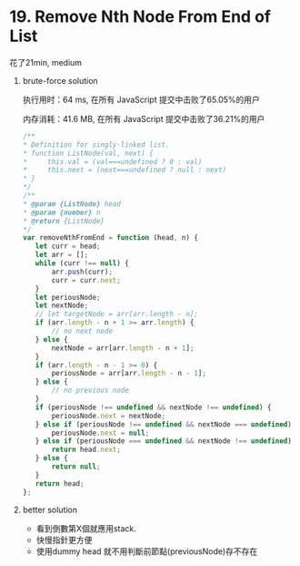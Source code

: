 # 19. Remove Nth Node From End of List

花了21min, medium

1. brute-force solution
   
    执行用时：64 ms, 在所有 JavaScript 提交中击败了65.05%的用户

    内存消耗：41.6 MB, 在所有 JavaScript 提交中击败了36.21%的用户

    ```js
    /**
    * Definition for singly-linked list.
    * function ListNode(val, next) {
    *     this.val = (val===undefined ? 0 : val)
    *     this.next = (next===undefined ? null : next)
    * }
    */
   /**
    * @param {ListNode} head
    * @param {number} n
    * @return {ListNode}
    */
   var removeNthFromEnd = function (head, n) {
       let curr = head;
       let arr = [];
       while (curr !== null) {
           arr.push(curr);
           curr = curr.next;
       }
       let periousNode;
       let nextNode;
       // let targetNode = arr[arr.length - n];
       if (arr.length - n + 1 >= arr.length) {
           // no next node
       } else {
           nextNode = arr[arr.length - n + 1];
       }
       if (arr.length - n - 1 >= 0) {
           periousNode = arr[arr.length - n - 1];
       } else {
           // no previous node
       }
       if (periousNode !== undefined && nextNode !== undefined) {
           periousNode.next = nextNode;
       } else if (periousNode !== undefined && nextNode === undefined) {
           periousNode.next = null;
       } else if (periousNode === undefined && nextNode !== undefined) {
           return head.next;
       } else {
           return null;
       }
       return head;
    };
    ```

3. better solution
    * 看到倒數第X個就應用stack.
    * 快慢指針更方便
    * 使用dummy head 就不用判斷前節點(previousNode)存不存在
  
    
